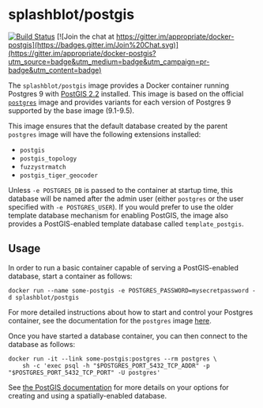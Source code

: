 # splashblot/postgis

[![Build Status](https://travis-ci.org/appropriate/docker-postgis.svg)](https://travis-ci.org/appropriate/docker-postgis) [![Join the chat at https://gitter.im/appropriate/docker-postgis](https://badges.gitter.im/Join%20Chat.svg)](https://gitter.im/appropriate/docker-postgis?utm_source=badge&utm_medium=badge&utm_campaign=pr-badge&utm_content=badge)

The `splashblot/postgis` image provides a Docker container running Postgres 9 with [PostGIS 2.2](http://postgis.net/) installed. This image is based on the official [`postgres`](https://registry.hub.docker.com/_/postgres/) image and provides variants for each version of Postgres 9 supported by the base image (9.1-9.5).

This image ensures that the default database created by the parent `postgres` image will have the following extensions installed:

* `postgis`
* `postgis_topology`
* `fuzzystrmatch`
* `postgis_tiger_geocoder`

Unless `-e POSTGRES_DB` is passed to the container at startup time, this database will be named after the admin user (either `postgres` or the user specified with `-e POSTGRES_USER`). If you would prefer to use the older template database mechanism for enabling PostGIS, the image also provides a PostGIS-enabled template database called `template_postgis`.

## Usage

In order to run a basic container capable of serving a PostGIS-enabled database, start a container as follows:

    docker run --name some-postgis -e POSTGRES_PASSWORD=mysecretpassword -d splashblot/postgis

For more detailed instructions about how to start and control your Postgres container, see the documentation for the `postgres` image [here](https://registry.hub.docker.com/_/postgres/).

Once you have started a database container, you can then connect to the database as follows:

    docker run -it --link some-postgis:postgres --rm postgres \
        sh -c 'exec psql -h "$POSTGRES_PORT_5432_TCP_ADDR" -p "$POSTGRES_PORT_5432_TCP_PORT" -U postgres'

See [the PostGIS documentation](http://postgis.net/docs/postgis_installation.html#create_new_db_extensions) for more details on your options for creating and using a spatially-enabled database.
